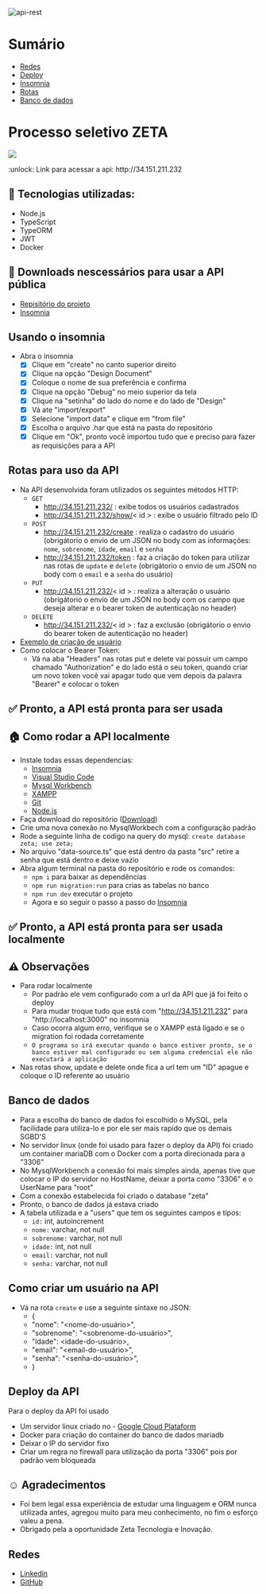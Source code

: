 ![api-rest](https://user-images.githubusercontent.com/96646020/222029250-7e003bc3-d551-40aa-b934-f0d85af9dcb1.png)

# Sumário
- [Redes](https://github.com/Curtixx/zeta-processo-seletivo#redes)
- [Deploy](https://github.com/Curtixx/zeta-processo-seletivo#deploy-da-api)
- [Insomnia](https://github.com/Curtixx/zeta-processo-seletivo#usando-o-insomnia)
- [Rotas](https://github.com/Curtixx/zeta-processo-seletivo#rotas-para-uso-da-api)
- [Banco de dados](https://github.com/Curtixx/zeta-processo-seletivo#banco-de-dados)
# Processo seletivo ZETA
<p>
<img src="http://img.shields.io/static/v1?label=STATUS&message=PRONTA%20PRA%20USO&color=GREEN&style=for-the-badge"/>
</p>
:unlock: Link para acessar a api: http://34.151.211.232

## :open_file_folder: Tecnologias utilizadas:
- Node.js
- TypeScript
- TypeORM
- JWT
- Docker

## :hammer: Downloads nescessários para usar a API pública
- <a href="https://github.com/Curtixx/zeta-processo-seletivo">Repisitório do projeto</a>
- <a href="https://insomnia.rest/download">Insomnia</a>

## Usando o insomnia

- Abra o insomnia
  - [x] Clique em "create" no canto superior direito
  - [x] Clique na opção "Design Document"
  - [x] Coloque o nome de sua preferência e confirma
  - [x] Clique na opção "Debug" no meio superior da tela
  - [x] Clique na "setinha" do lado do nome e do lado de "Design"
  - [x] Vá ate "import/export"
  - [x] Selecione "import data" e clique em "from file"
  - [x] Escolha o arquivo .har que está na pasta do repositório
  - [x] Clique em "Ok", pronto você importou tudo que e preciso para fazer as requisições para a API

## Rotas para uso da API

- Na API desenvolvida foram utilizados os seguintes métodos HTTP:
  - `GET`
    - http://34.151.211.232/ : exibe todos os usuários cadastrados
    - http://34.151.211.232/show/< id > : exibe o usuário filtrado pelo ID
  - `POST`
    - http://34.151.211.232/create : realiza o cadastro do usuário (obrigátorio o envio de um JSON no body com as informações: `nome`, `sobrenome`, `idade`, `email` e `senha`
    - http://34.151.211.232/token : faz a criação do token para utilizar nas rotas de `update` e `delete` (obrigátorio o envio de um JSON no body com o `email` e a `senha` do usuário)
  - `PUT`
    - http://34.151.211.232/< id > : realiza a alteração o usuário (obrigátorio o envio de um JSON no body com os campo que deseja alterar e o bearer token de autenticação no header)
  - `DELETE`
    - http://34.151.211.232/< id > : faz a exclusão (obrigátorio o envio do bearer token de autenticação no header)
- [Exemplo de criação de usuário](https://github.com/Curtixx/zeta-processo-seletivo#como-criar-um-usuário-na-api)
- Como colocar o Bearer Token:
  - Vá na aba "Headers" nas rotas put e delete vai possuir um campo chamado "Authorization" e do lado está o seu token, quando criar um novo token você vai apagar tudo que vem depois da palavra "Bearer" e colocar o token
## :white_check_mark: Pronto, a API está pronta para ser usada 


## :house: Como rodar a API localmente
- Instale todas essas dependencias:
  - <a href="https://insomnia.rest/download">Insomnia</a>
  - <a href="https://code.visualstudio.com/download">Visual Studio Code</a>
  - <a href="https://dev.mysql.com/downloads/workbench/">Mysql Workbench</a>
  - <a href="https://www.apachefriends.org/download.html">XAMPP</a>
  - <a href="https://git-scm.com/download/win">Git</a>
  - <a href="https://nodejs.org/en/">Node.js</a>
- Faça download do repositório (<a href="https://github.com/Curtixx/zeta-processo-seletivo">Download</a>)
- Crie uma nova conexão no MysqlWorkbech com a configuração padrão
- Rode a seguinte linha de codígo na query do mysql: `create database zeta; use zeta;`
- No arquivo "data-source.ts" que está dentro da pasta "src" retire a senha que está dentro e deixe vazio
- Abra algum terminal na pasta do repositório e rode os comandos:
  - `npm i` para baixar as dependências
  - `npm run migration:run` para crias as tabelas no banco
  - `npm run dev` executar o projeto
  - Agora e so seguir o passo a passo do [Insomnia](https://github.com/Curtixx/zeta-processo-seletivo#usando-o-insomnia)
## :white_check_mark: Pronto, a API está pronta para ser usada localmente

## :warning: Observações
- Para rodar localmente
  - Por padrão ele vem configurado com a url da API que já foi feito o deploy
  - Para mudar troque tudo que está com "http://34.151.211.232" para "http://localhost:3000" no insomnia
  - Caso ocorra algum erro, verifique se o XAMPP está ligado e se o migration foi rodada corretamente
  - `O programa so irá executar quando o banco estiver pronto, se o banco estiver mal configurado ou sem alguma credencial ele não
  executará a aplicação`
- Nas rotas show, update e delete onde fica a url tem um "ID" apague e coloque o ID referente ao usuário 

## Banco de dados
- Para a escolha do banco de dados foi escolhido o MySQL, pela facilidade para utiliza-lo e por ele ser mais rapido que os demais SGBD'S
- No servidor linux (onde foi usado para fazer o deploy da API) foi criado um container mariaDB com o Docker com a porta direcionada para a "3306"
- No MysqlWorkbench a conexão foi mais simples ainda, apenas tive que colocar o IP do servidor no HostName, deixar a porta como "3306" e o UserName para "root"
- Com a conexão estabelecida foi criado o database "zeta"
- Pronto, o banco de dados já estava criado
- A tabela utilizada e a "users" que tem os seguintes campos e tipos:
  - `id:` int, autoincrement
  - `nome:` varchar, not null
  - `sobrenome:` varchar, not null
  - `idade:` int, not null
  - `email:` varchar, not null
  - `senha:` varchar, not null


## Como criar um usuário na API

- Vá na rota `create` e use a seguinte sintaxe no JSON:
  - {
   - "nome": "<nome-do-usuário>",
   - "sobrenome": "<sobrenome-do-usuário>",
   - "idade": <idade-do-usuário>,
   - "email": "<email-do-usuário>",
   - "senha": "<senha-do-usuário>",
  - }

## Deploy da API
Para o deploy da API foi usado
  - Um servidor linux criado no - <a href="https://cloud.google.com/?utm_source=google&utm_medium=cpc&utm_campaign=latam-BR-all-pt-dr-BKWS-all-all-trial-e-dr-1605194-LUAC0010101&utm_content=text-ad-none-any-DEV_c-CRE_512285710734-ADGP_Hybrid%20%7C%20BKWS%20-%20EXA%20%7C%20Txt%20~%20GCP_General-KWID_43700062788251524-kwd-301173107504&utm_term=KW_google%20cloud%20platform-ST_Google%20Cloud%20Platform&gclid=Cj0KCQiA6fafBhC1ARIsAIJjL8lpKfKSJ0TI3EO_myQIjJpj9zWIVfRijP8b7VkrQxQOVpqtKY6Vh3EaAj8hEALw_wcB&gclsrc=aw.ds&hl=pt-br">Google Cloud Plataform</a>
  - Docker para criação do container do banco de dados mariadb
  - Deixar o IP do servidor fixo
  - Criar um regra no firewall para utilização da porta "3306" pois por padrão vem bloqueada
  
## :relaxed: Agradecimentos
- Foi bem legal essa experiência de estudar uma linguagem e ORM nunca utilizada antes, agregou muito para meu conhecimento, no fim o esforço valeu a pena.
- Obrigado pela a oportunidade Zeta Tecnologia e Inovação.

## Redes
- <a href="https://www.linkedin.com/in/henrique-curtis-26325822a/">Linkedin</a>
- <a href="https://github.com/Curtixx">GitHub</a>
